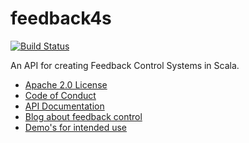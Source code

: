 feedback4s
==========
[![Build Status](https://travis-ci.org/rvanheest/feedback4s.png?branch=master)](https://travis-ci.org/rvanheest/feedback4s)

An API for creating Feedback Control Systems in Scala.

 * [Apache 2.0 License](LICENSE)
 * [Code of Conduct](CODE_OF_CONDUCT.md)
 * [API Documentation](https://rvanheest.github.io/feedback4s/)
 * [Blog about feedback control](http://rvanheest.github.io/Literature-Study-Feedback-Control/)
 * [Demo's for intended use](demo/src/main/scala/nl/rvanheest/feedback4s/demo)

